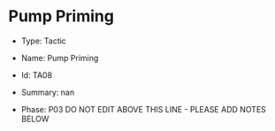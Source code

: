 # Pump Priming

* Type: Tactic

* Name: Pump Priming

* Id: TA08

* Summary: nan

* Phase: P03
DO NOT EDIT ABOVE THIS LINE - PLEASE ADD NOTES BELOW